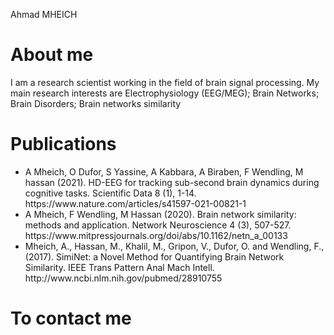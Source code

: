 Ahmad MHEICH
<h1>About me</h1>

<div>
  <p> I am a research scientist working in the field of brain signal processing. My main research interests are Electrophysiology (EEG/MEG); Brain Networks; Brain Disorders; Brain networks similarity</p>
  </div>
  <h1>Publications</h1>
  <div>
  <ul>
    <li>A Mheich, O Dufor, S Yassine, A Kabbara, A Biraben, F Wendling, M hassan (2021). HD-EEG for tracking sub-second brain dynamics during cognitive tasks. Scientific Data 8 (1), 1-14. https://www.nature.com/articles/s41597-021-00821-1
</li>
    <li> A Mheich, F Wendling, M Hassan (2020). Brain network similarity: methods and application. Network Neuroscience 4 (3), 507-527. https://www.mitpressjournals.org/doi/abs/10.1162/netn_a_00133
</li>
    <li>Mheich, A., Hassan, M., Khalil, M., Gripon, V., Dufor, O. and Wendling, F., (2017). SimiNet: a Novel Method for Quantifying Brain Network Similarity. IEEE Trans Pattern Anal Mach Intell.  http://www.ncbi.nlm.nih.gov/pubmed/28910755 
</li>
  </ul>
</div>
<h1>To contact me</h1>
<div>
  
  
</div>
